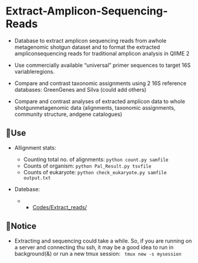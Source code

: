 # Extract-Amplicon-Sequencing-Reads

* Database to extract amplicon sequencing reads from awhole metagenomic shotgun dataset and to format the extracted ampliconsequencing reads for traditional amplicon analysis in QIIME 2

* Use commercially available “universal” primer sequences to target 16S variableregions.

* Compare and contrast taxonomic assignments using 2 16S reference databases: GreenGenes and Silva (could add others)

* Compare and contrast analyses of extracted amplicon data to whole shotgunmetagenomic data (alignments, taxonomic assignments, community structure, andgene catalogues)

## 📌Use

* Allignment stats:

  * Counting total no. of alignments: `python count.py samfile` 
  * Counts of organism: `python Pal_Result.py tsvfile`
  * Counts of eukaryote: `python check_eukaryote.py samfile output.txt`
 
 * Datebase: 
 
   * - [Codes/Extract_reads/](https://github.com/hkcyf369/MCBS913-addiction/blob/master/Codes/Extract_reads/README.md)

## 📌Notice

* Extracting and sequencing could take a while. So, if you are running on a server and connecting thu ssh, it may be a good idea to run in background(&) or run a new tmux session:  ` tmux new -s mysession`

